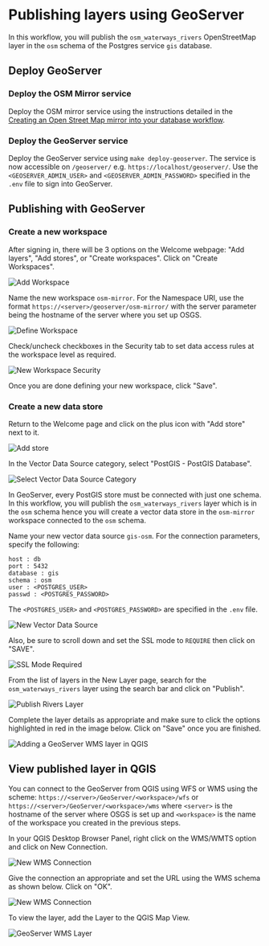 # Publishing layers using GeoServer

In this workflow, you will publish the `osm_waterways_rivers` OpenStreetMap layer in the `osm` schema of the Postgres service `gis` database. 

## Deploy GeoServer

### Deploy the OSM Mirror service

Deploy the OSM mirror service using the instructions detailed in the [Creating an Open Street Map mirror into your database workflow](https://kartoza.github.io/osgs/workflows/create-osm-mirror-in-database.html).

### Deploy the GeoServer service

Deploy the GeoServer service using `make deploy-geoserver`. The service is now accessible on `/geoserver/` e.g. `https://localhost/geoserver/`. Use the `<GEOSERVER_ADMIN_USER>` and `<GEOSERVER_ADMIN_PASSWORD>` specified in the `.env` file to sign into GeoServer.  

## Publishing with GeoServer

### Create a new workspace 

After signing in, there will be 3 options on the Welcome webpage: "Add layers", "Add stores", or "Create workspaces". Click on "Create Workspaces".

![Add Workspace](../img/publish-using-geoserver-1.png)

Name the new workspace `osm-mirror`. For the Namespace URI, use the format `https://<server>/geoserver/osm-mirror/` with the server parameter being the hostname of the server where you set up OSGS.

![Define Workspace](../img/publish-using-geoserver-2.png)

Check/uncheck checkboxes in the Security tab to set data access rules at the workspace level as required.

![New Workspace Security](../img/publish-using-geoserver-3.png)

Once you are done defining your new workspace, click "Save".

### Create a new data store

Return to the Welcome page and click on the plus icon with "Add store" next to it.

![Add store](../img/publish-using-geoserver-4.png)

In the Vector Data Source category, select "PostGIS - PostGIS Database".

![Select Vector Data Source Category](../img/publish-using-geoserver-5.png)

In GeoServer, every PostGIS store must be connected with just one schema. In this workflow, you will publish the `osm_waterways_rivers` layer which is in the `osm` schema hence you will create a vector data store in the `osm-mirror` workspace connected to the `osm` schema.

Name your new vector data source `gis-osm`. For the connection parameters, specify the following:

```
host : db
port : 5432
database : gis
schema : osm
user : <POSTGRES_USER>
passwd : <POSTGRES_PASSWORD>
```

The `<POSTGRES_USER>` and `<POSTGRES_PASSWORD>` are specified in the `.env` file.

![New Vector Data Source](../img/publish-using-geoserver-6.png)

Also, be sure to scroll down and set the SSL mode to `REQUIRE` then click on "SAVE".

![SSL Mode Required](../img/geoserver-osm-5.png)

From the list of layers in the New Layer page, search for the `osm_waterways_rivers` layer using the search bar and click on "Publish".

![Publish Rivers Layer](../img/publish-using-geoserver-7.png)

Complete the layer details as appropriate and make sure to click the options highlighted in red in the image below. Click on "Save" once you are finished.

![Adding a GeoServer WMS layer in QGIS](../img/publish-using-geoserver-8.png)

## View published layer in QGIS

You can connect to the GeoServer from QGIS using WFS or WMS using the scheme: `https://<server>/GeoServer/<workspace>/wfs` or `https://<server>/GeoServer/<workspace>/wms` where `<server>` is the hostname of the server where OSGS is set up and `<workspace>` is the name of the workspace you created in the previous steps.

In your QGIS Desktop Browser Panel, right click on the WMS/WMTS option and click on New Connection.

![New WMS Connection](../img/publish-using-geoserver-9.png)

Give the connection an appropriate and set the URL using the WMS schema as shown below. Click on "OK".

![New WMS Connection](../img/publish-using-geoserver-10.png)

To view the layer, add the Layer to the QGIS Map View.

![GeoServer WMS Layer](../img/publish-using-geoserver-11.png)
